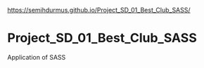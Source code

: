 
https://semihdurmus.github.io/Project_SD_01_Best_Club_SASS/

# Project_SD_01_Best_Club_SASS

Application of SASS

